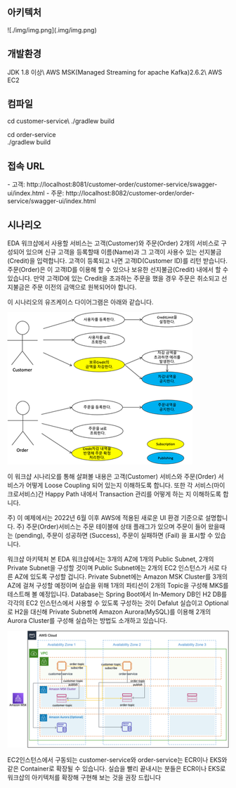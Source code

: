 <h2>아키텍처</h2>
![./img/img.png](.img/img.png)
<h2>개발환경</h2>
JDK 1.8 이상\
AWS MSK(Managed Streaming for apache Kafka)2.6.2\
AWS EC2

<h2>컴파일</h2>
cd customer-service\
./gradlew build

cd order-service\
./gradlew build

<h2>접속 URL</h2>
- 고객: http://localhost:8081/customer-order/customer-service/swagger-ui/index.html
- 주문: http://localhost:8082/customer-order/order-service/swagger-ui/index.html

<h2>시나리오</h2>
EDA 워크샵에서 사용할 서비스는 고객(Customer)와 주문(Order) 2개의 서비스로 구성되어 있으며 신규 고객을 등록할때 이름(Name)과 그 고객이 사용수 있는 선지불금(Credit)을 입력합니다. 고객이 등록되고 나면 고객ID(Customer ID)를 리턴 받습니다. 주문(Order)은 이 고객ID를 이용해 할 수 있으나 보유한 선지불금(Credit) 내에서 할 수 있습니다. 만약 고객ID에 있는 Credit을 초과하는 주문을 했을 경우 주문은 취소되고 선지불금은 주문 이전의 금액으로 원복되어야 합니다.

이 시나리오의 유즈케이스 다이어그램은 아래와 같습니다.

![./img/usecase.png](.img/usecase.png)


이 워크샵 시나리오를 통해 살펴볼 내용은 고객(Customer) 서비스와 주문(Order) 서비스가 어떻게 Loose Coupling 되어 있는지 이해하도록 합니다. 또한 각 서비스(마이크로서비스)간 Happy Path 내에서 Transaction 관리를 어떻게 하는 지 이해하도록 합니다.

주) 이 예제에서는 2022년 6월 이후 AWS에 적용된 새로운 UI 환경 기준으로 설명합니다.
주) 주문(Order)서비스는 주문 테이블에 상태 플래그가 있으며 주문이 들어 왔을때는 (pending), 주문이 성공하면 (Success), 주문이 실패하면 (Fail) 을 표시할 수 있습니다.


워크샵 아키텍처
본 EDA 워크샵에서는 3개의 AZ에 1개의 Public Subnet, 2개의 Private Subnet을 구성할 것이며 Public Subnet에는 2개의 EC2 인스턴스가 서로 다른 AZ에 있도록 구성할 겁니다.
Private Subnet에는 Amazon MSK Cluster를 3개의 AZ에 걸쳐 구성할 예정이며 실습을 위해 1개의 파티션이 2개의 Topic을 구성해 MKS를 테스트해 볼 예정입니다.
Database는 Spring Boot에서 In-Memory DB인 H2 DB를 각각의 EC2 인스턴스에서 사용할 수 있도록 구성하는 것이 Defalut 실습이고 Optional로 H2을 대신해 Private Subnet에 Amazon Aurora(MySQL)를 이용해 2개의 Aurora Cluster를 구성해 실습하는 방법도 소개하고 있습니다.

![./img/arch.png](.img/arch.png)


EC2인스턴스에서 구동되는 customer-service와 order-service는 ECR이나 EKS와 같은 Container로 확장될 수 있습니다. 실습을 빨리 끝내시는 분들은 ECR이나 EKS로 워크샵의 아키텍처를 확장해 구현해 보는 것을 권장 드립니다

